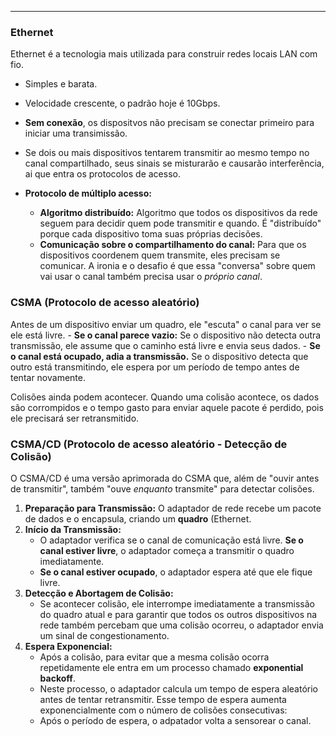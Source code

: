 
---
 
### **Ethernet**
 Ethernet é a tecnologia mais utilizada para construir redes locais LAN com fio.
- Simples e barata.
- Velocidade crescente, o padrão hoje é 10Gbps.
- **Sem conexão**, os dispositvos não precisam se conectar primeiro para iniciar uma transimissão.
- Se dois ou mais dispositivos tentarem transmitir ao mesmo tempo no canal compartilhado, seus sinais se misturarão e causarão interferência, ai que entra os protocolos de acesso.

- **Protocolo de múltiplo acesso:**
    - **Algoritmo distribuído:**  Algoritmo que todos os dispositivos da rede seguem para decidir quem pode transmitir e quando. É "distribuído" porque cada dispositivo toma suas próprias decisões.
    - **Comunicação sobre o compartilhamento do canal:** Para que os dispositivos coordenem quem transmite, eles precisam se comunicar. A ironia e o desafio é que essa "conversa" sobre quem vai usar o canal também precisa usar o _próprio canal_.

### **CSMA (Protocolo de acesso aleatório)**

Antes de um dispositivo enviar um quadro, ele "escuta" o canal para ver se ele está livre.
    - **Se o canal parece vazio:** Se o dispositivo não detecta outra transmissão, ele assume que o caminho está livre e envia seus dados.
    - **Se o canal está ocupado, adia a transmissão.** Se o dispositivo detecta que outro está transmitindo, ele espera por um período de tempo antes de tentar novamente.

Colisões ainda podem acontecer. Quando uma colisão acontece, os dados são corrompidos e o tempo gasto para enviar aquele pacote é perdido, pois ele precisará ser retransmitido.

### **CSMA/CD (Protocolo de acesso aleatório -  Detecção de Colisão)**

O CSMA/CD é uma versão aprimorada do CSMA que, além de "ouvir antes de transmitir", também "ouve _enquanto_ transmite" para detectar colisões.

1. **Preparação para Transmissão:** O adaptador de rede recebe um pacote de dados e o encapsula, criando um **quadro** (Ethernet.
2. **Início da Transmissão:**
    - O adaptador verifica se o canal de comunicação está livre. **Se o canal estiver livre**, o adaptador começa a transmitir o quadro imediatamente.
    - **Se o canal estiver ocupado**, o adaptador espera até que ele fique livre.
3. **Detecção e Abortagem de Colisão:**
    - Se acontecer colisão, ele interrompe imediatamente a transmissão do quadro atual e para garantir que todos os outros dispositivos na rede também percebam que uma colisão ocorreu, o adaptador envia um sinal de congestionamento.
4. **Espera Exponencial:**
    - Após a colisão, para evitar que a mesma colisão ocorra repetidamente ele entra em um processo chamado **exponential backoff**.
    - Neste processo, o adaptador calcula um tempo de espera aleatório antes de tentar retransmitir. Esse tempo de espera aumenta exponencialmente com o número de colisões consecutivas:
    - Após o período de espera, o adpatador volta a sensorear o canal.


